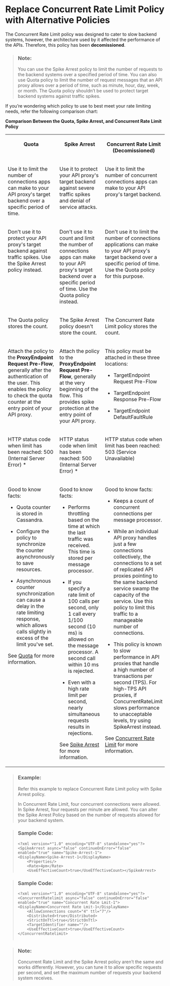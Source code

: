 <!-- loiob70e0d26c9a14f8493e9cf90a4cdebd2 -->

# Replace Concurrent Rate Limit Policy with Alternative Policies

The Concurrent Rate Limit policy was designed to cater to slow backend systems, however, the architecture used by it affected the performance of the APIs. Therefore, this policy has been **decomissioned**.

> ### Note:  
> You can use the Spike Arrest policy to limit the number of requests to the backend systems over a specified period of time. You can also use Quota policy to limit the number of request messages that an API proxy allows over a period of time, such as minute, hour, day, week, or month. The Quota policy shouldn’t be used to protect target backend systems against traffic spikes.

If you’re wondering which policy to use to best meet your rate limiting needs, refer the following comparison chart:

**Comparison Between the Quota, Spike Arrest, and Concurrent Rate Limit Policy**


<table>
<tr>
<th valign="top">

Quota



</th>
<th valign="top">

Spike Arrest



</th>
<th valign="top">

Concurrent Rate Limit \(Decomissioned\)



</th>
</tr>
<tr>
<td valign="top">

Use it to limit the number of connections apps can make to your API proxy's target backend over a specific period of time.



</td>
<td valign="top">

Use it to protect your API proxy's target backend against severe traffic spikes and denial of service attacks.



</td>
<td valign="top">

Use it to limit the number of concurrent connections apps can make to your API proxy's target backend.



</td>
</tr>
<tr>
<td valign="top">

Don't use it to protect your API proxy's target backend against traffic spikes. Use the Spike Arrest policy instead.



</td>
<td valign="top">

Don't use it to count and limit the number of connections apps can make to your API proxy's target backend over a specific period of time. Use the Quota policy instead.



</td>
<td valign="top">

Don't use it to limit the number of connections applications can make to your API proxy's target backend over a specific period of time. Use the Quota policy for this purpose.



</td>
</tr>
<tr>
<td valign="top">

The Quota policy stores the count.



</td>
<td valign="top">

The Spike Arrest policy doesn't store the count.



</td>
<td valign="top">

The Concurrent Rate Limit policy stores the count.



</td>
</tr>
<tr>
<td valign="top">

Attach the policy to the **ProxyEndpoint Request Pre-Flow**, generally after the authentication of the user. This enables the policy to check the quota counter at the entry point of your API proxy.



</td>
<td valign="top">

Attach the policy to the **ProxyEndpoint Request Pre-Flow**, generally at the very beginning of the flow. This provides spike protection at the entry point of your API proxy.



</td>
<td valign="top">

This policy must be attached in these three locations:

-   TargetEndpoint Request Pre-Flow

-   TargetEndpoint Response Pre-Flow

-   TargetEndpoint DefaultFaultRule




</td>
</tr>
<tr>
<td valign="top">

HTTP status code when limit has been reached: 500 \(Internal Server Error\) \*



</td>
<td valign="top">

HTTP status code when limit has been reached: 500 \(Internal Server Error\) \*



</td>
<td valign="top">

HTTP status code when limit has been reached: 503 \(Service Unavailable\)



</td>
</tr>
<tr>
<td valign="top">

Good to know facts:

-   Quota counter is stored in Cassandra.

-   Configure the policy to synchronize the counter asynchronously to save resources.

-   Asynchronous counter synchronization can cause a delay in the rate limiting response, which allows calls slightly in excess of the limit you've set.


See [Quota](quota-1f742c1.md) for more information.



</td>
<td valign="top">

Good to know facts:

-   Performs throttling based on the time at which the last traffic was received. This time is stored per message processor.

-   If you specify a rate limit of 100 calls per second, only 1 call every 1/100 second \(10 ms\) is allowed on the message processor. A second call within 10 ms is rejected.

-   Even with a high rate limit per second, nearly simultaneous requests results in rejections.


See [Spike Arrest](spike-arrest-bf441dc.md) for more information.



</td>
<td valign="top">

Good to know facts:

-   Keeps a count of concurrent connections per message processor.

-   While an individual API proxy handles just a few connections collectively, the connections to a set of replicated API proxies pointing to the same backend service swamp the capacity of the service. Use this policy to limit this traffic to a manageable number of connections.

-   This policy is known to slow performance in API proxies that handle a high number of transactions per second \(TPS\). For high-TPS API proxies, if ConcurrentRateLimit slows performance to unacceptable levels, try using SpikeArrest instead.


See [Concurrent Rate Limit](concurrent-rate-limit-8f22baa.md) for more information.



</td>
</tr>
</table>

> ### Example:  
> Refer this example to replace Concurrent Rate Limit policy with Spike Arrest policy.
> 
> In Concurrent Rate Limit, four concurrent connections were allowed. In Spike Arrest, four requests per minute are allowed. You can alter the Spike Arrest Policy based on the number of requests allowed for your backend system.

> ### Sample Code:  
> ```
> <?xml version=*"1.0" encoding="UTF-8" standalone="yes"?>
> <SpikeArrest async="false" continueOnError="false" enabled="true" name="Spike-Arrest-1">
> <DisplayName>Spike-Arrest-1</DisplayName>
>     <Properties/>
>     <Rate>4pm</Rate>
>     <UseEffectiveCount>true</UseEffectiveCount></SpikeArrest>
> 
> ```

> ### Sample Code:  
> ```
> <?xml version=*"1.0" encoding="UTF-8" standalone="yes"?>
> <ConcurrentRatelimit async="false" continueOnError="false" enabled="true" name="Concurrent Rate Lmit-1">
> <DisplayName>Concurrent Rate Lmit-1</DisplayName>
>     <AllowConnections count="4" ttl="7"/>
>     <Distributed>true</Distributed>
>     <StrictOnTtl>true</StrictOnTtl>
>     <TargetIdentifier name=""/>
>     <UseEffectiveCount>true</UseEffectiveCount>
> </ConcurrentRatelimit>
> 
> 
> ```

> ### Note:  
> Concurrent Rate Limit and the Spike Arrest policy aren’t the same and works differently. However, you can tune it to allow specific requests per second, and set the maximum number of requests your backend system receives.

